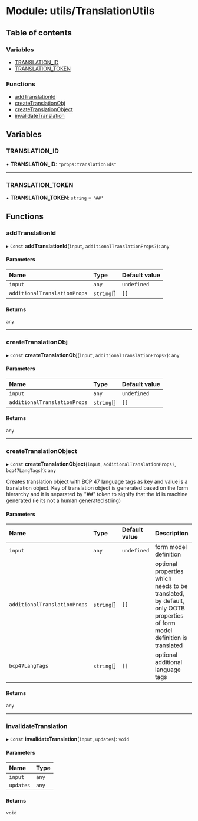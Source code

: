 # Module: utils/TranslationUtils

## Table of contents

### Variables

- [TRANSLATION\_ID](utils_TranslationUtils.md#translation_id)
- [TRANSLATION\_TOKEN](utils_TranslationUtils.md#translation_token)

### Functions

- [addTranslationId](utils_TranslationUtils.md#addtranslationid)
- [createTranslationObj](utils_TranslationUtils.md#createtranslationobj)
- [createTranslationObject](utils_TranslationUtils.md#createtranslationobject)
- [invalidateTranslation](utils_TranslationUtils.md#invalidatetranslation)

## Variables

### TRANSLATION\_ID

• **TRANSLATION\_ID**: ``"props:translationIds"``

___

### TRANSLATION\_TOKEN

• **TRANSLATION\_TOKEN**: `string` = `'##'`

## Functions

### addTranslationId

▸ `Const` **addTranslationId**(`input`, `additionalTranslationProps?`): `any`

#### Parameters

| Name | Type | Default value |
| :------ | :------ | :------ |
| `input` | `any` | `undefined` |
| `additionalTranslationProps` | `string`[] | `[]` |

#### Returns

`any`

___

### createTranslationObj

▸ `Const` **createTranslationObj**(`input`, `additionalTranslationProps?`): `any`

#### Parameters

| Name | Type | Default value |
| :------ | :------ | :------ |
| `input` | `any` | `undefined` |
| `additionalTranslationProps` | `string`[] | `[]` |

#### Returns

`any`

___

### createTranslationObject

▸ `Const` **createTranslationObject**(`input`, `additionalTranslationProps?`, `bcp47LangTags?`): `any`

Creates translation object with BCP 47 language tags as key and value is a translation object. Key of translation object is
generated based on the form hierarchy and it is separated by "##" token to signify that the id is machine generated (ie its not a human generated string)

#### Parameters

| Name | Type | Default value | Description |
| :------ | :------ | :------ | :------ |
| `input` | `any` | `undefined` | form model definition |
| `additionalTranslationProps` | `string`[] | `[]` | optional properties which needs to be translated, by default, only OOTB properties of form model definition is translated |
| `bcp47LangTags` | `string`[] | `[]` | optional additional language tags |

#### Returns

`any`

___

### invalidateTranslation

▸ `Const` **invalidateTranslation**(`input`, `updates`): `void`

#### Parameters

| Name | Type |
| :------ | :------ |
| `input` | `any` |
| `updates` | `any` |

#### Returns

`void`
